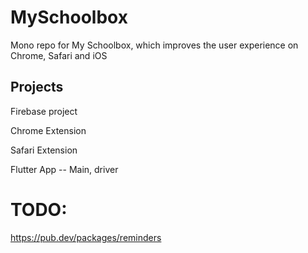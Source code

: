 # MySchoolbox
Mono repo for My Schoolbox, which improves the user experience on Chrome, Safari and iOS

## Projects
Firebase project

Chrome Extension

Safari Extension

Flutter App -- Main, driver
 # TODO:
 https://pub.dev/packages/reminders